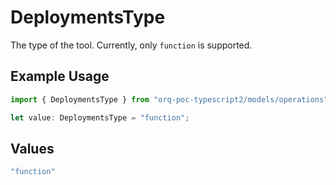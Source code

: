 # DeploymentsType

The type of the tool. Currently, only `function` is supported.

## Example Usage

```typescript
import { DeploymentsType } from "orq-poc-typescript2/models/operations";

let value: DeploymentsType = "function";
```

## Values

```typescript
"function"
```